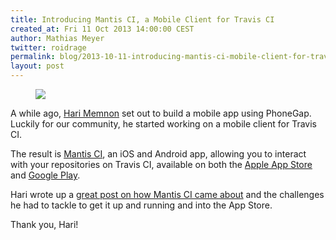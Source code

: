 ```yaml
---
title: Introducing Mantis CI, a Mobile Client for Travis CI
created_at: Fri 11 Oct 2013 14:00:00 CEST
author: Mathias Meyer
twitter: roidrage
permalink: blog/2013-10-11-introducing-mantis-ci-mobile-client-for-travis-ci
layout: post
---
```

<figure class="smaller right">
  <img src="http://floydpink.github.io/Mantis-CI/images/image07.png">
</figure>

A while ago, [Hari Memnon](https://twitter.com/menonHari) set out to build a
mobile app using PhoneGap. Luckily for our community, he started working on a
mobile client for Travis CI.

The result is [Mantis CI](http://floydpink.github.io/Mantis-CI/), an iOS and
Android app, allowing you to interact with your repositories on Travis CI,
available on both the [Apple App
Store](https://itunes.apple.com/us/app/travis-ci-mobile/id665742482?mt=8&uo=4) and [Google
Play](https://play.google.com/store/apps/details?id=com.floydpink.android.travisci).

Hari wrote up a [great post on how Mantis CI came
about](http://www.harimenon.com/blog/2013/09/09/the-story-behind-mantis-ci/) and
the challenges he had to tackle to get it up and running and into the App Store.

Thank you, Hari!

